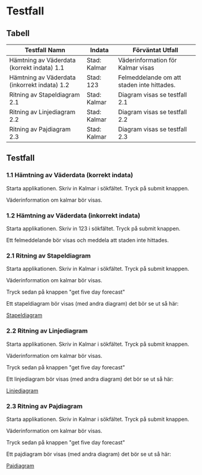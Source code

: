 # Testfall

## Tabell

| Testfall Namn                                | Indata       | Förväntat Utfall                           |
|----------------------------------------------|--------------|--------------------------------------------|
| Hämtning av Väderdata (korrekt indata) 1.1   | Stad: Kalmar | Väderinformation för Kalmar visas          |
| Hämtning av Väderdata (inkorrekt indata) 1.2 | Stad: 123    | Felmeddelande om att staden inte hittades. |
| Ritning av Stapeldiagram 2.1                 | Stad: Kalmar | Diagram visas se testfall 2.1              |
| Ritning av Linjediagram 2.2                  | Stad: Kalmar | Diagram visas se testfall 2.2              |
| Ritning av Pajdiagram 2.3                    | Stad: Kalmar | Diagram visas se testfall 2.3              |

## Testfall

### 1.1 Hämtning av Väderdata (korrekt indata)

Starta applikationen. Skriv in Kalmar i sökfältet. Tryck på submit knappen.

Väderinformation om kalmar bör visas.


### 1.2 Hämtning av Väderdata (inkorrekt indata)

Starta applikationen. Skriv in 123 i sökfältet. Tryck på submit knappen.

Ett felmeddelande bör visas och meddela att staden inte hittades.



### 2.1 Ritning av Stapeldiagram

Starta applikationen. Skriv in Kalmar i sökfältet. Tryck på submit knappen.

Väderinformation om kalmar bör visas.

Tryck sedan på knappen "get five day forecast"

Ett stapeldiagram bör visas (med andra diagram) det bör se ut så här:

[Stapeldiagram]()

### 2.2 Ritning av Linjediagram

Starta applikationen. Skriv in Kalmar i sökfältet. Tryck på submit knappen.

Väderinformation om kalmar bör visas.

Tryck sedan på knappen "get five day forecast"

Ett linjediagram bör visas (med andra diagram) det bör se ut så här:

[Linjediagram]()

### 2.3 Ritning av Pajdiagram

Starta applikationen. Skriv in Kalmar i sökfältet. Tryck på submit knappen.

Väderinformation om kalmar bör visas.

Tryck sedan på knappen "get five day forecast"

Ett pajdiagram bör visas (med andra diagram) det bör se ut så här:

[Pajdiagram]()